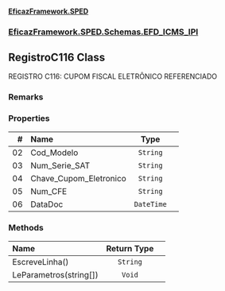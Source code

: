 #### [EficazFramework.SPED](EficazFrameworkSPED.md 'EficazFramework SPED')
### [EficazFramework.SPED.Schemas.EFD_ICMS_IPI](EficazFramework.SPED.Schemas.EFD_ICMS_IPI.md 'EficazFramework.SPED.Schemas.EFD_ICMS_IPI')

## RegistroC116 Class

REGISTRO C116: CUPOM FISCAL ELETRÔNICO REFERENCIADO

### Remarks
### Properties

| # | Name | Type | |
| ---: | :--- | :---: | :--- |
| 02 | Cod_Modelo | `String` |  |
| 03 | Num_Serie_SAT | `String` |  |
| 04 | Chave_Cupom_Eletronico | `String` |  |
| 05 | Num_CFE | `String` |  |
| 06 | DataDoc | `DateTime` |  |
### Methods

| Name | Return Type | |
| :--- | :---: | :--- |
| EscreveLinha() | `String` |  |
| LeParametros(string[]) | `Void` |  |
